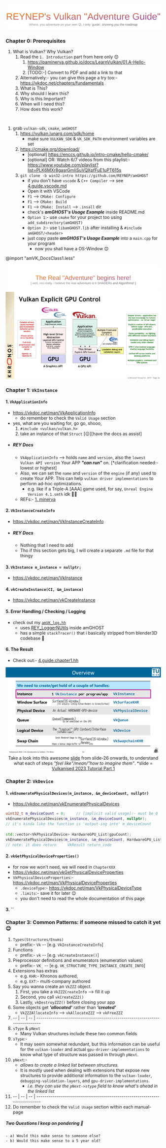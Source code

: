 <div align=center>

![svg1](./4.guide.title.svg)

</div>

### Chapter 0: Prerequisites
1. What is Vulkan? Why Vulkan?
    1. Read the `1. Introduction` part from here only 😊
        1. https://paminerva.github.io/docs/LearnVulkan/01.A-Hello-Window
        2. [TODO:-] Convert to PDF and add a link to that
    2. Alternatively:- you can give this page a try too:- https://vkdoc.net/chapters/fundamentals
    3. What is This?
    4. Why should I learn this?
    5. Why is this Important?
    6. When will I need this?
    7. How does this work?
</br>

1. grab `vulkan-sdk`, `cmake`, `amGHOST`
    1. https://vulkan.lunarg.com/sdk/home
        - make sure `VULKAN_SDK` & `VK_SDK_PATH` environment variables are set
    2. https://cmake.org/download/
        - [optional] https://enccs.github.io/intro-cmake/hello-cmake/
        - [optional] OR: Watch 6/7 videos from this playlist:- https://www.youtube.com/playlist?list=PLK6MXr8gasrGmIiSuVQXpfFuE1uPT615s
    3. `git clone -b win32-intro https://github.com/REYNEP/amGHOST`
        - if you don't have `vscode` & `C++ Compiler` --> see [4.guide.vscode.md](./4.guide.vscode.md) 
        - Open it with VSCode
        - `F1` --> `CMake: Configure`
        - `F1` --> `CMake: Build`
        - `F1` --> `CMake: Install` --> `.insall` dir
        - check's _**amGHOST's Usage Example**_ inside README.md
        - `Option 1`:- use `cmake` for your project too using `add_subdirectory(amGHOST)`
        - `Option 2`:- use `libamGHOST.lib` after installing & `#include amGHOST/<header>`
        - just copy paste _**amGHOST's Usage Example**_ into a `main.cpp` for your program
          - now you shall have a OS-Window 😊

@import "amVK_DocsClass1.less"









<div style="page-break-after: always;"></div>
<div align=center>

![svg2](./4.guide.title2.svg)
![img1](./images/Khronos-Press-Update-SIGGRAPH-Jul19-2019-page36-1.png)

</div>

### Chapter 1: `VkInstance`
#### 1. `VkApplicationInfo`
- https://vkdoc.net/man/VkApplicationInfo
    - do remember to check the `Valid Usage` section
- yes, what are you waiting for, go go, shooo,
    1. `#include <vulkan/vulkan.h>`
    2. take an instance of that `Struct` [😉][have the docs as assist]
- ##### REY Docs
    - `VkApplicationInfo` --> holds `name` and `version`, also the `lowest Vulkan API version` Your APP **_"can run"_** on. [*clarification needed:- lowest or highest]
    - Also, we can set the `name` and `version` of the `engine` (if any) used to create Your APP. This can help `vulkan driver implementations` to perform ad-hoc optimizations.
        - e.g. like if a Triple-A [AAA] game used, for say, `Unreal Engine Version 4.1.smth` idk 🤷‍♀️
    - REFs:- [1. minerva](https://paminerva.github.io/docs/LearnVulkan/01.A-Hello-Window)

#### 2. `VkInstanceCreateInfo`
- https://vkdoc.net/man/VkInstanceCreateInfo
- ##### REY Docs
    - Nothing that I need to add
    - Tho if this section gets big, I will create a separate `.md` file for that thingy

#### 3. `VkInstance m_instance = nullptr;`
- https://vkdoc.net/man/VkInstance

#### 4. `vkCreateInstance(CI, &m_instance)`
- https://vkdoc.net/man/vkCreateInstance

#### 5. Error Handling / Checking / Logging
- check out my [`amVK_log.hh`](./../amVK_log.hh)
    - uses [REY_LoggerNUtils](https://github.com/REYNEP/amGHOST) inside amGHOST
    - has a simple `stackTracer()` that i basically stripped from blender3D codebase 🥴

#### 6. The Result
- Check out:- [4.guide.chapter1.hh](./4.guide.chapter1.hh)
















<div align=center>

![img1](./images/Vulkanised-2023-Tutorial-PART1_Page12_REY.png)
Take a look into this awesome [slide](./Vulkanised-2023-Tutorial-PART1.pdf) from slide-26 onwards, to understand what each of steps _"feel like"/mean/"how to imagine them"_.
*slide = [Vulkanised 2023 Tutorial Part 1](https://www.khronos.org/assets/uploads/developers/presentations/Vulkanised-2023-Tutorial-PART1.pdf)

</div>

### Chapter 2: `VkDevice`
#### 1. `vkEnumeratePhysicalDevices(m_instance, &m_deviceCount, nullptr)`
- https://vkdoc.net/man/vkEnumeratePhysicalDevices
```cpp
uint32_t m_deviceCount = 0;     // [implicit valid usage]:- must be 0     [if 3rd-param = nullptr]
vkEnumeratePhysicalDevices(m_instance, &m_deviceCount, nullptr);
// it's kinda like the function is 'output-ing into' m_deviceCount

std::vector<VkPhysicalDevice> HardwareGPU_List(gpuCount);
vkEnumeratePhysicalDevices(m_instance, &m_deviceCount, HardwareGPU_List.data());
// note: it does return     VkResult return_code
```

#### 2. `vkGetPhysicalDeviceProperties()`
- for now we won't need, we will need in `ChapterXXX`
- https://vkdoc.net/man/vkGetPhysicalDeviceProperties
- `VkPhysicalDeviceProperties`:- https://vkdoc.net/man/VkPhysicalDeviceProperties
    - `.deviceType`:- https://vkdoc.net/man/VkPhysicalDeviceType
    - `.limits`:- save it for later 😉
    - you don't need to read the whole documentation of this page
  
#### 3. ``

















<div style="page-break-after: always;"></div>

### Chapter 3: Common Patterns: if someone missed to catch it yet 😉
1. `Types(Structures/Enums)` 
    - prefix:- `Vk` -- [e.g. `VkInstanceCreateInfo`]
2. Functions 
    - prefix:- `vk` -- [e.g. `vkCreateInstance()`] 
3. Preprocessor definitions and enumerators (enumeration values)
    - prefix:- `VK_` -- [e.g. `VK_STRUCTURE_TYPE_INSTANCE_CREATE_INFO`]
4. Extensions has extras
    - e.g. `KHR`:- Khronos authored,
    - e.g. `EXT`:- multi-company authored
5. Say you wanna create an `VkZZZ` object. 
    1. First, you take a `VkZZZCreateInfo` --> fill it up
    2. Second, you call `vkCreateZZZ()`
    3. Lastly, `vkDestroyZZZ()` before closing your app
6. Some objects get **_'allocated'_** rather than **_'created'_**
    - `VkZZZAllocateInfo` --> `vkAllocateZZZ` --> `vkFreeZZZ`
7. -- | -- | -- | ----------------------------------------------------------------------------
8. `sType` & `pNext`
    - Many Vulkan structures include these two common fields
9. `sType`:-
    - It may seem somewhat redundant, but this information can be useful for the `vulkan-loader` and actual `gpu-driver-implementations` to know what type of structure was passed in through `pNext`.
10. `pNext`:-
    - _allows to create a linked list between structures._
    - It is mostly used when dealing with extensions that expose new structures to provide additional information to the `vulkan-loader`, `debugging-validation-layers`, and `gpu-driver-implementations`.
        - _i.e. they can use the `pNext->stype` field to know what's ahead in the linked list_
11. -- | -- | -- | ----------------------------------------------------------------------------
12. Do remember to check the `Valid Usage` section within each manual-page

##### Two Questions I keep on pondering 🤔
    - a) Would this make sense to someone else?
    - b) Would this make sense to a 5 year old?